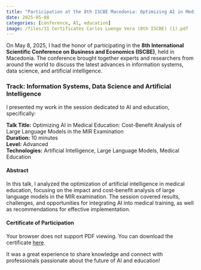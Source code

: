 ```yaml
---
title: "Participation at the 8th ISCBE Macedonia: Optimizing AI in Medical Education"
date: 2025-05-08
categories: [conference, AI, education]
image: /files/31 Certificates Carlos Luengo Vera (8th ISCBE) (1).pdf
---
```


On May 8, 2025, I had the honor of participating in the **8th International Scientific Conference on Business and Economics (ISCBE)**, held in Macedonia. The conference brought together experts and researchers from around the world to discuss the latest advances in information systems, data science, and artificial intelligence.

### Track: Information Systems, Data Science and Artificial Intelligence

I presented my work in the session dedicated to AI and education, specifically:

**Talk Title:** Optimizing AI in Medical Education: Cost-Benefit Analysis of Large Language Models in the MIR Examination  
**Duration:** 10 minutes  
**Level:** Advanced  
**Technologies:** Artificial Intelligence, Large Language Models, Medical Education

#### Abstract
In this talk, I analyzed the optimization of artificial intelligence in medical education, focusing on the impact and cost-benefit analysis of large language models in the MIR examination. The session covered results, challenges, and opportunities for integrating AI into medical training, as well as recommendations for effective implementation.

#### Certificate of Participation

<object data="/files/31 Certificates Carlos Luengo Vera (8th ISCBE) (1).pdf" type="application/pdf" width="100%" height="600px">
  <p>Your browser does not support PDF viewing. You can download the certificate <a href="/files/31 Certificates Carlos Luengo Vera (8th ISCBE) (1).pdf">here</a>.</p>
</object>

It was a great experience to share knowledge and connect with professionals passionate about the future of AI and education! 